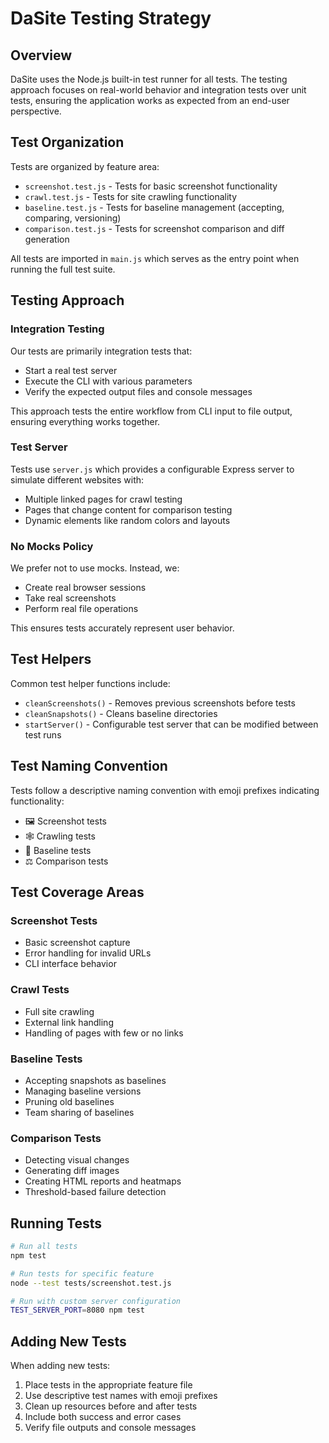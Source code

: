 # DaSite Testing Strategy

## Overview

DaSite uses the Node.js built-in test runner for all tests. The testing approach focuses on real-world behavior and integration tests over unit tests, ensuring the application works as expected from an end-user perspective.

## Test Organization

Tests are organized by feature area:

-   `screenshot.test.js` - Tests for basic screenshot functionality
-   `crawl.test.js` - Tests for site crawling functionality
-   `baseline.test.js` - Tests for baseline management (accepting, comparing, versioning)
-   `comparison.test.js` - Tests for screenshot comparison and diff generation

All tests are imported in `main.js` which serves as the entry point when running the full test suite.

## Testing Approach

### Integration Testing

Our tests are primarily integration tests that:

-   Start a real test server
-   Execute the CLI with various parameters
-   Verify the expected output files and console messages

This approach tests the entire workflow from CLI input to file output, ensuring everything works together.

### Test Server

Tests use `server.js` which provides a configurable Express server to simulate different websites with:

-   Multiple linked pages for crawl testing
-   Pages that change content for comparison testing
-   Dynamic elements like random colors and layouts

### No Mocks Policy

We prefer not to use mocks. Instead, we:

-   Create real browser sessions
-   Take real screenshots
-   Perform real file operations

This ensures tests accurately represent user behavior.

## Test Helpers

Common test helper functions include:

-   `cleanScreenshots()` - Removes previous screenshots before tests
-   `cleanSnapshots()` - Cleans baseline directories
-   `startServer()` - Configurable test server that can be modified between test
    runs

## Test Naming Convention

Tests follow a descriptive naming convention with emoji prefixes indicating functionality:

-   🖼️ Screenshot tests
-   🕸️ Crawling tests
-   📸 Baseline tests
-   ⚖️ Comparison tests

## Test Coverage Areas

### Screenshot Tests

-   Basic screenshot capture
-   Error handling for invalid URLs
-   CLI interface behavior

### Crawl Tests

-   Full site crawling
-   External link handling
-   Handling of pages with few or no links

### Baseline Tests

-   Accepting snapshots as baselines
-   Managing baseline versions
-   Pruning old baselines
-   Team sharing of baselines

### Comparison Tests

-   Detecting visual changes
-   Generating diff images
-   Creating HTML reports and heatmaps
-   Threshold-based failure detection

## Running Tests

```bash
# Run all tests
npm test

# Run tests for specific feature
node --test tests/screenshot.test.js

# Run with custom server configuration
TEST_SERVER_PORT=8080 npm test
```

## Adding New Tests

When adding new tests:

1. Place tests in the appropriate feature file
2. Use descriptive test names with emoji prefixes
3. Clean up resources before and after tests
4. Include both success and error cases
5. Verify file outputs and console messages
